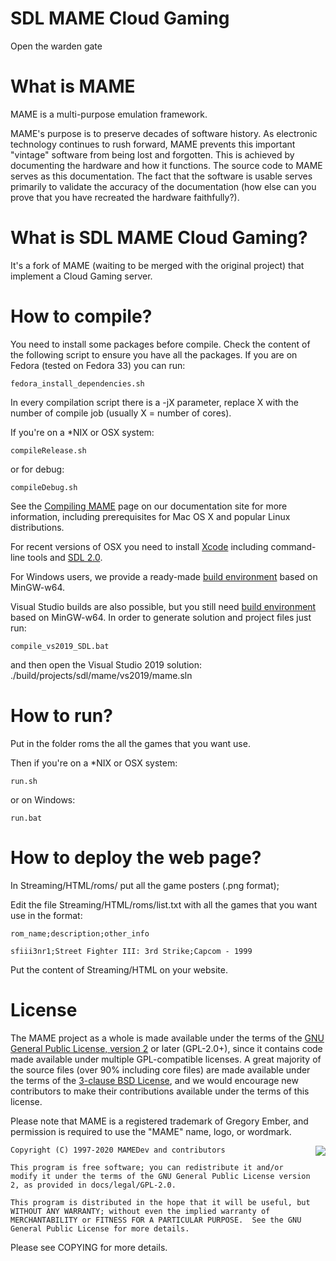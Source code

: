 # **SDL MAME Cloud Gaming** #
Open the warden gate

What is MAME
=============

MAME is a multi-purpose emulation framework.

MAME's purpose is to preserve decades of software history. As electronic technology continues to rush forward, MAME prevents this important "vintage" software from being lost and forgotten. This is achieved by documenting the hardware and how it functions. The source code to MAME serves as this documentation. The fact that the software is usable serves primarily to validate the accuracy of the documentation (how else can you prove that you have recreated the hardware faithfully?).

What is SDL MAME Cloud Gaming?
=============

It's a fork of MAME (waiting to be merged with the original project) that implement a Cloud Gaming server.


How to compile?
===============

You need to install some packages before compile. Check the content of the following script to ensure you have all the packages. If you are on Fedora (tested on Fedora 33) you can run:
```
fedora_install_dependencies.sh
```

In every compilation script there is a -jX parameter, replace X with the number of compile job (usually X = number of cores).

If you're on a *NIX or OSX system:

```
compileRelease.sh
```

or for debug:
```
compileDebug.sh
```

See the [Compiling MAME](http://docs.mamedev.org/initialsetup/compilingmame.html) page on our documentation site for more information, including prerequisites for Mac OS X and popular Linux distributions.

For recent versions of OSX you need to install [Xcode](https://developer.apple.com/xcode/) including command-line tools and [SDL 2.0](https://www.libsdl.org/download-2.0.php).

For Windows users, we provide a ready-made [build environment](http://mamedev.org/tools/) based on MinGW-w64.

Visual Studio builds are also possible, but you still need [build environment](http://mamedev.org/tools/) based on MinGW-w64.
In order to generate solution and project files just run:

```
compile_vs2019_SDL.bat
```
and then open the Visual Studio 2019 solution: ./build/projects/sdl/mame/vs2019/mame.sln


How to run?
===============

Put in the folder roms the all the games that you want use.

Then if you're on a *NIX or OSX system:
```
run.sh
```

or on Windows:
```
run.bat
```

How to deploy the web page?
===============

In Streaming/HTML/roms/ put all the game posters (.png format);

Edit the file Streaming/HTML/roms/list.txt with all the games that you want use in the format:
```
rom_name;description;other_info

sfiii3nr1;Street Fighter III: 3rd Strike;Capcom - 1999
```

Put the content of Streaming/HTML on your website.


License
=======
The MAME project as a whole is made available under the terms of the
[GNU General Public License, version 2](http://opensource.org/licenses/GPL-2.0)
or later (GPL-2.0+), since it contains code made available under multiple GPL-compatible licenses.  A great majority of the source files (over 90% including core files) are made available under the terms of the
[3-clause BSD License](http://opensource.org/licenses/BSD-3-Clause), and we would encourage new contributors to make their contributions available under the terms of this license.

Please note that MAME is a registered trademark of Gregory Ember, and permission is required to use the "MAME" name, logo, or wordmark.

<a href="http://opensource.org/licenses/GPL-2.0" target="_blank">
<img align="right" src="http://opensource.org/trademarks/opensource/OSI-Approved-License-100x137.png">
</a>

    Copyright (C) 1997-2020 MAMEDev and contributors

    This program is free software; you can redistribute it and/or modify it under the terms of the GNU General Public License version 2, as provided in docs/legal/GPL-2.0.

    This program is distributed in the hope that it will be useful, but WITHOUT ANY WARRANTY; without even the implied warranty of MERCHANTABILITY or FITNESS FOR A PARTICULAR PURPOSE.  See the GNU General Public License for more details.

Please see COPYING for more details.
